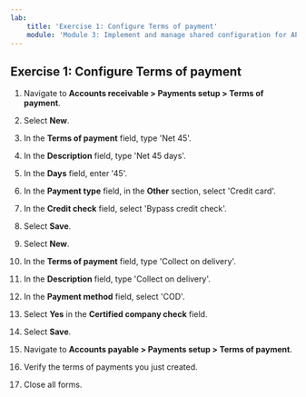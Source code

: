 ```yaml
---
lab:
    title: 'Exercise 1: Configure Terms of payment'
    module: 'Module 3: Implement and manage shared configuration for AP and AR'
---
```



## Exercise 1: Configure Terms of payment

1. Navigate to **Accounts receivable &gt; Payments setup &gt; Terms of payment**.

2. Select **New**.

3. In the **Terms of payment** field, type 'Net 45'.

4. In the **Description** field, type 'Net 45 days'.

5. In the **Days** field, enter '45'.

6. In the **Payment type** field, in the **Other** section, select 'Credit card'.

7. In the **Credit check** field, select 'Bypass credit check'.

8. Select **Save**.

9. Select **New**.

10. In the **Terms of payment** field, type 'Collect on delivery'.

11. In the **Description** field, type 'Collect on delivery'.

12. In the **Payment method** field, select 'COD'.

13. Select **Yes** in the **Certified company check** field.

14. Select **Save**.

15. Navigate to **Accounts payable &gt; Payments setup &gt; Terms of payment**.

16. Verify the terms of payments you just created.

17. Close all forms.

 
